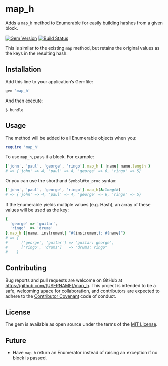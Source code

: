 # map_h

Adds a `map_h` method to Enumerable for easily building hashes from a 
given block.

[![Gem Version](https://img.shields.io/gem/v/map_h.svg?style=flat)](https://rubygems.org/gems/map_h)
[![Build Status](https://img.shields.io/travis/fishpercolator/map_h/master.svg?style=flat)](https://travis-ci.org/fishpercolator/map_h)

This is similar to the existing `map` method, but retains the original values
as the keys in the resulting hash.

## Installation

Add this line to your application’s Gemfile:

```ruby
gem 'map_h'
```

And then execute:

```sh
$ bundle
```

## Usage

The method will be added to all Enumerable objects when you:

```ruby
require 'map_h'
```

To use `map_h`, pass it a block. For example:

```ruby
['john', 'paul', 'george', 'ringo'].map_h { |name| name.length }
# => {'john' => 4, 'paul' => 4, 'george' => 6, 'ringo' => 5}
```

Or you can use the shorthand `Symbol#to_proc` syntax:

```ruby
['john', 'paul', 'george', 'ringo'].map_h(&:length)
# => {'john' => 4, 'paul' => 4, 'george' => 6, 'ringo' => 5}
```

If the Enumerable yields multiple values (e.g. Hash), an array of these
values will be used as the key:

```ruby
{
  'george' => 'guitar',
  'ringo'  => 'drums'
}.map_h {|name, instrument| "#{instrument}: #{name}"}
# => {
#      ['george', 'guitar'] => "guitar: george",
#      ['ringo', 'drums']   => "drums: ringo"
#    }
```

## Contributing

Bug reports and pull requests are welcome on GitHub at https://github.com/[USERNAME]/map_h. This project is intended to be a safe, welcoming space for collaboration, and contributors are expected to adhere to the [Contributor Covenant](contributor-covenant.org) code of conduct.

## License

The gem is available as open source under the terms of the [MIT License](http://opensource.org/licenses/MIT).

## Future

* Have `map_h` return an Enumerator instead of raising an exception if no
  block is passed.
